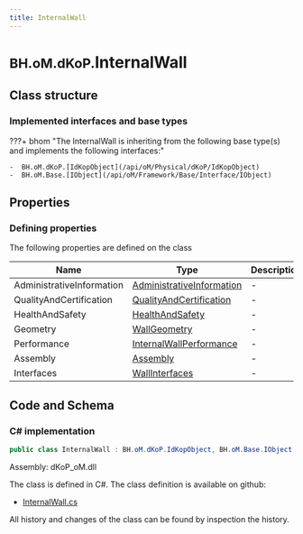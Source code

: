 ```yaml
---
title: InternalWall
---
```


# <small>BH.oM.dKoP.</small>**InternalWall**



## Class structure

### Implemented interfaces and base types

???+ bhom "The InternalWall is inheriting from the following base type(s) and implements the following interfaces:"

    -  BH.oM.dKoP.[IdKopObject](/api/oM/Physical/dKoP/IdKopObject)
    -  BH.oM.Base.[IObject](/api/oM/Framework/Base/Interface/IObject)


## Properties



### Defining properties

The following properties are defined on the class

| Name             | Type             | Description      | Quantity         |
|------------------|------------------|------------------|------------------|
| AdministrativeInformation | [AdministrativeInformation](/api/oM/Physical/dKoP/AdministrativeInformation/AdministrativeInformation) | - | - |
| QualityAndCertification | [QualityAndCertification](/api/oM/Physical/dKoP/QualityAndCertification/QualityAndCertification) | - | - |
| HealthAndSafety | [HealthAndSafety](/api/oM/Physical/dKoP/HealthAndSafety/HealthAndSafety) | - | - |
| Geometry | [WallGeometry](/api/oM/Physical/dKoP/Geometry/WallGeometry) | - | - |
| Performance | [InternalWallPerformance](/api/oM/Physical/dKoP/Perfomance/InternalWallPerformance) | - | - |
| Assembly | [Assembly](/api/oM/Physical/dKoP/Assembly/Assembly) | - | - |
| Interfaces | [WallInterfaces](/api/oM/Physical/dKoP/Interfaces/WallInterfaces) | - | - |


## Code and Schema

### C# implementation

``` C# title="C#"
public class InternalWall : BH.oM.dKoP.IdKopObject, BH.oM.Base.IObject
```

Assembly: dKoP_oM.dll

The class is defined in C#. The class definition is available on github:

- [InternalWall.cs](https://github.com/BHoM/dKoP_Toolkit/blob/develop/dKoP_oM/Schemas\InternalWall.cs)

All history and changes of the class can be found by inspection the history.
